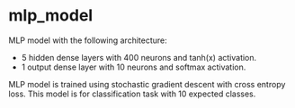 # mlp_model
MLP model with the following architecture:
- 5 hidden dense layers with 400 neurons and tanh(x) activation.
- 1 output dense layer with 10 neurons and softmax activation.

MLP model is trained using stochastic gradient descent with cross entropy loss.
This model is for classification task with 10 expected classes.
